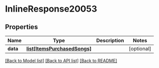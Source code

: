 # InlineResponse20053

## Properties
Name | Type | Description | Notes
------------ | ------------- | ------------- | -------------
**data** | [**list[ItemsPurchasedSongs]**](ItemsPurchasedSongs.md) |  | [optional] 

[[Back to Model list]](../README.md#documentation-for-models) [[Back to API list]](../README.md#documentation-for-api-endpoints) [[Back to README]](../README.md)


